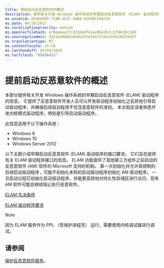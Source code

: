 ```yaml
---
title: 提前启动反恶意软件的概述
description: 提供有关开发 Windows 操作系统的早期启动反恶意软件 (ELAM) 驱动程序的信息的文档的顶级页面。
ms.assetid: DE8665B5-718B-4E2C-9AB9-91F00CCD8210
ms.date: 04/20/2017
ms.localizationpriority: medium
ms.openlocfilehash: e70eabee711323da0f41ae8b4267c3758e38c38d
ms.sourcegitcommit: 3a51ae8db61be0e25549a5527ea3143e3025e82f
ms.translationtype: MT
ms.contentlocale: zh-CN
ms.lasthandoff: 05/09/2019
ms.locfileid: "65456433"
---
```

# <a name="overview-of-early-launch-antimalware"></a>提前启动反恶意软件的概述

本部分提供有关开发 Windows 操作系统的早期启动反恶意软件 (ELAM) 驱动程序的信息。 它提供了反恶意软件开发人员可以开发驱动程序初始化之前其他引导启动驱动程序，并确保后续驱动程序不包含恶意软件的准则。 本文假定读者熟悉开发内核模式驱动程序，特别是引导启动驱动程序。

此信息适用于以下操作系统：

- Windows 8
- Windows 10
- Windows Server 2012

以下主题介绍早期启动反恶意软件 (ELAM) 驱动程序的接口要求。 它们旨在提供有关 ELAM 驱动程序接口的信息。 ELAM 功能提供了其他第三方组件之前启动的反恶意软件 (AM) 软件的 Microsoft 支持的机制。 第一次初始化并允许其控制的后续启动驱动程序，可能不初始化未知的启动驱动程序初始化 AM 驱动程序。 一旦启动过程已初始化启动驱动程序，并能更高效地对持久性存储区进行访问，现有 AM 软件可能会继续阻止执行恶意软件。

[ELAM 先决条件](elam-prerequisites.md)

[ELAM 驱动程序要求](elam-driver-requirements.md)

> [!NOTE]
> 因为 ELAM 服务作为 PPL （受保护进程亮） 运行，需要使用内核调试器进行调试。

## <a name="see-also"></a>请参阅

[保护反恶意软件服务](https://docs.microsoft.com/windows/desktop/Services/protecting-anti-malware-services-)。


